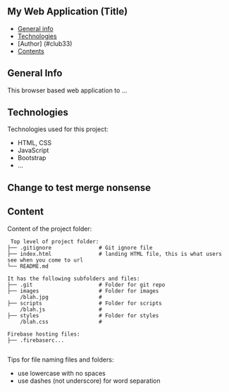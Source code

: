 ## My Web Application (Title)

* [General info](#general-info)
* [Technologies](#technologies)
* [Author] (#club33)
* [Contents](#content)

## General Info
This browser based web application to ...
	
## Technologies
Technologies used for this project:
* HTML, CSS
* JavaScript
* Bootstrap 
* ...

## Change to test merge nonsense
	
## Content
Content of the project folder:

```
 Top level of project folder: 
├── .gitignore               # Git ignore file
├── index.html               # landing HTML file, this is what users see when you come to url
└── README.md

It has the following subfolders and files:
├── .git                     # Folder for git repo
├── images                   # Folder for images
    /blah.jpg                # 
├── scripts                  # Folder for scripts
    /blah.js                 # 
├── styles                   # Folder for styles
    /blah.css                # 

Firebase hosting files: 
├── .firebaserc...


```

Tips for file naming files and folders:
* use lowercase with no spaces
* use dashes (not underscore) for word separation

